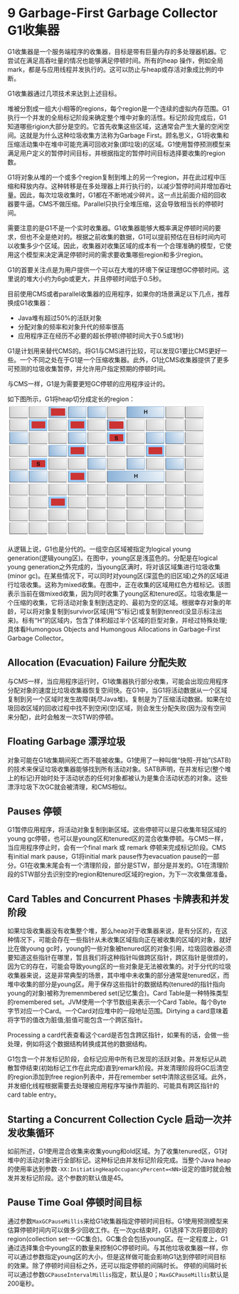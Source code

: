 # 9 Garbage-First Garbage Collector G1收集器

G1收集器是一个服务端程序的收集器，目标是带有巨量内存的多处理器机器。它尝试在满足高吞吐量的情况也能够满足停顿时间。所有的heap 操作，例如全局mark，都是与应用线程并发执行的。这可以防止与heap或存活对象成比例的中断。

G1收集器通过几项技术来达到上述目标。

堆被分割成一组大小相等的regions，每个region是一个连续的虚拟内存范围。G1执行一个并发的全局标记阶段来确定整个堆中对象的活性。标记阶段完成后，G1知道哪些rigion大部分是空的。它首先收集这些区域，这通常会产生大量的空闲空间。这就是为什么这种垃圾收集方法称为Garbage First。顾名思义，G1将收集和压缩活动集中在堆中可能充满可回收对象(即垃圾)的区域。G1使用暂停预测模型来满足用户定义的暂停时间目标，并根据指定的暂停时间目标选择要收集的region数。

G1将对象从堆的一个或多个region复制到堆上的另一个region，并在此过程中压缩和释放内存。这种转移是在多处理器上并行执行的，以减少暂停时间并增加吞吐量。因此，每次垃圾收集时，G1都在不断地减少碎片。这一点比前面介绍的回收器要牛逼。CMS不做压缩。Parallel只执行全堆压缩，这会导致相当长的停顿时间。

需要注意的是G1不是一个实时收集器。G1收集器能够大概率满足停顿时间的要求，但也不全是绝对的。根据之前收集的数据，G1可以提前预估在目标时间内可以收集多少个区域。因此，收集器对收集区域的成本有一个合理准确的模型，它使用这个模型来决定满足停顿时间的需求要收集哪些region和多少region。

G1的首要关注点是为用户提供一个可以在大堆的环境下保证理想GC停顿时间。这里说的堆大小约为6gb或更大，并且停顿时间低于0.5秒。

目前使用CMS或者parallel收集器的应用程序，如果你的场景满足以下几点，推荐换成G1收集器：
* Java堆有超过50%的活跃对象
* 分配对象的频率和对象升代的频率很高
* 应用程序正在经历不必要的超长停顿(停顿时间大于0.5或1秒)

G1是计划用来替代CMS的。将G1与CMS进行比较，可以发现G1要比CMS更好一些。一个不同之处在于G1是一个压缩收集器。此外，G1比CMS收集器提供了更多可预测的垃圾收集暂停，并允许用户指定预期的停顿时间。

与CMS一样，G1是为需要更短GC停顿的应用程序设计的。

如下图所示，G1将heap切分成定长的region：
![9-heap-division-by-g1](9-heap-division-by-g1.png)

从逻辑上说，G1也是分代的。一组空白区域被指定为logical young generation(逻辑young区)。在图中，young区是浅蓝色的。分配是在logical young generation之外完成的，当young区满时，将对该区域集进行垃圾收集(minor gc)。在某些情况下，可以同时对young区(深蓝色的旧区域)之外的区域进行垃圾收集。这称为mixed收集。在图中，正在收集的区域用红色方框标记。该图表示当前在做mixed收集，因为同时收集了young区和tenured区。垃圾收集是一个压缩的收集，它将活动对象复制到选定的、最初为空的区域。根据幸存对象的年龄，可以将对象复制到survivor区域(用“S”标记)或复制到tenred(没显示标注出来)。标有“H”的区域内，包含了体积超过半个区域的巨型对象，并经过特殊处理;具体看Humongous Objects and Humongous Allocations in Garbage-First Garbage Collector。

## Allocation (Evacuation) Failure 分配失败

与CMS一样，当应用程序运行时，G1收集器执行部分收集，可能会出现应用程序分配对象的速度比垃圾收集器恢复空间快。在G1中，当G1将活动数据从一个区域复制到另一个区域时发生故障(耗尽Java堆)。复制是为了压缩活动数据。如果在垃圾回收区域的回收过程中找不到空闲(空)区域，则会发生分配失败(因为没有空间来分配)，此时会触发一次STW的停顿。

## Floating Garbage 漂浮垃圾

对象可能在G1收集期间死亡而不能被收集。G1使用了一种叫做“快照-开始”(SATB)的技术来保证垃圾收集器能够找到所有活动对象。SATB声明，在并发标记(整个堆上的标记)开始时处于活动状态的任何对象都被认为是集合活动状态的对象。这些漂浮垃圾下次GC就会被清理，和CMS相似。

## Pauses 停顿

G1暂停应用程序，将活动对象复制到新区域。这些停顿可以是只收集年轻区域的young gc停顿，也可以是young区和tenured区的混合收集停顿。与CMS一样，当应用程序停止时，会有一个final mark 或 remark 停顿来完成标记阶段。CMS有initial mark pause，G1将initial mark pause作为evacuation pause的一部分。G1在收集末尾会有一个清理阶段，部分是STW，部分是并发的。G1在清理阶段的STW部分去识别空的region和tenured区域的region，为下一次收集做准备。

## Card Tables and Concurrent Phases 卡牌表和并发阶段

如果垃圾收集器没有收集整个堆，那么heap对于收集器来说，是有分区的，在这种情况下，可能会存在一些指针从未收集区域指向正在被收集的区域的对象，就好比在做young gc时，young的一些对象被tenured区的对象引用，垃圾回收器必须要知道这些指针在哪里，暂且我们将这种指针叫做跨区指针，跨区指针是很烦的，因为它的存在，可能会导致young区的一些对象是无法被收集的。对于分代的垃圾收集器来说，这是非常典型的场景，其中堆中未收集的部分通常是tenured区，而堆中收集的部分是young区。用于保存这些指针的数据结构(tenured的指针指向young的对象)被称为remenmbered set(记忆集合)。Card Table是一种特殊类型的remembered set。JVM使用一个字节数组来表示一个Card Table。每个Byte字节对应一个Card。一个Card对应堆中的一段地址范围。Dirtying a card意味着将字节的值改为脏值;脏值可能包含一个跨区指针。

Processing a card代表查看这个card是否包含跨区指针，如果有的话，会做一些处理，例如将这个数据结构转换成其他的数据结构。

G1包含一个并发标记阶段，会标记应用中所有已发现的活跃对象。并发标记从疏散暂停结束(初始标记工作在此完成)直到remark阶段。并发清理阶段将GC后清空的region添加到free region列表中，并在remember set中清除这些区域。此外，并发细化线程根据需要去处理被应用程序写操作弄脏的、可能具有跨区指针的card table entry。

## Starting a Concurrent Collection Cycle 启动一次并发收集循环

如前所述，G1使用混合收集来收集young和old区域。为了收集tenured区，G1对堆中的活动对象进行全部标记。这种标记由并发标记阶段完成。当整个Java heap的使用率达到参数`-XX:InitiatingHeapOccupancyPercent=<NN>`设定的值时就会触发并发标记阶段。这个参数的默认值是45。

## Pause Time Goal 停顿时间目标

通过参数`MaxGCPauseMillis`来给G1收集器指定停顿时间目标。G1使用预测模型来估算停顿时间内可以做多少回收工作。在一次gc结束时，G1选择下次将要回收的region(collection set---GC集合)。GC集合会包括young区。在一定程度上，G1通过选择集合中young区的数量来控制GC停顿时间。与其他垃圾收集器一样，你可以通过参数指定young区的大小，但是这样做可能会影响G1达到停顿时间目标的效果。除了停顿时间目标之外，还可以指定停顿的间隔时长。
停顿的间隔时长可以通过参数`GCPauseIntervalMillis`指定，默认是0；`MaxGCPauseMillis`默认是200毫秒。
